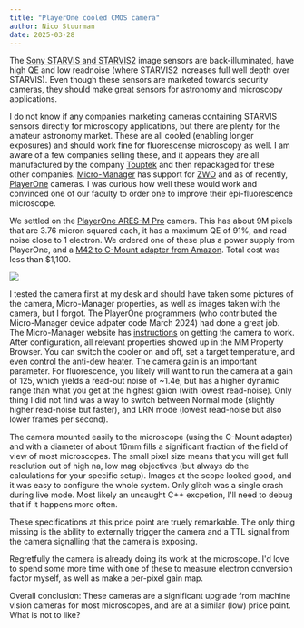 ```yaml
---
title: "PlayerOne cooled CMOS camera"
author: Nico Stuurman
date: 2025-03-28
---
```


The [Sony STARVIS and STARVIS2](https://www.sony-semicon.com/en/technology/security/index.html) image sensors are back-illuminated, have high QE and low readnoise (where STARVIS2 increases full well depth over STARVIS).  Even though these sensors are marketed towards security cameras, they should make great sensors for astronomy and microscopy applications.  

I do not know if any companies marketing cameras containing STARVIS sensors directly for microscopy applications, but there are plenty for the amateur astronomy market.  These are all cooled (enabling longer exposures) and should work fine for fluorescense microscopy as well.  I am aware of a few companies selling these, and it appears they are all manufactured by the company [Touptek](https://www.touptekphotonics.com/) and then repackaged for these other companies.  [Micro-Manager](https://micro-manager.org) has support for [ZWO](https://www.zwoastro.com/) and as of recently, [PlayerOne](https://player-one-astronomy.com/) cameras.  I was curious how well these would work and convinced one of our faculty to order one to improve their epi-fluorescence microscope.

We settled on the [PlayerOne ARES-M Pro](https://player-one-astronomy.com/product/ares-m-pro-usb3-0-mono-camera-imx533/) camera.  This has about 9M pixels that are 3.76 micron squared each, it has a maximum QE of 91%, and read-noise close to 1 electron.  We ordered one of these plus a power supply from PlayerOne, and a [M42 to C-Mount adapter from Amazon](https://www.amazon.com/Adapter-Connection-Microscope-Industrial-Accessories/dp/B0D83S2TM7?gQT=0&th=1).  Total cost was less than $1,100.

![](/microscope-thoughts/media/ARES_M_Pro.jpg)

I tested the camera first at my desk and should have taken some pictures of the camera, Micro-Manager properties, as well as images taken with the camera, but I forgot.  The PlayerOne programmers (who contributed the Micro-Manager device adpater code March 2024) had done a great job.  The Micro-Manager website has [instructions](https://micro-manager.org/PlayerOne) on getting the camera to work.  After configuration, all relevant properties showed up in the MM Property Browser.  You can switch the cooler on and off, set a target temperature, and even control the anti-dew heater.  The camera gain is an important parameter.  For fluorescence, you likely will want to run the camera at a gain of 125, which yields a read-out noise of ~1.4e, but has a higher dynamic range than what you get at the highest gaion (with lowest read-noise).  Only thing I did not find was a way to switch between Normal mode (slightly higher read-noise but faster), and LRN mode (lowest read-noise but also lower frames per second).


The camera mounted easily to the microscope (using the C-Mount adapter) and with a diameter of about 16mm fills a significant fraction of the field of view of most microscopes.  The small pixel size means that you will get full resolution out of high na, low mag objectives (but always do the calculations for your specific setup). Images at the scope looked good, and it was easy to configure the whole system.  Only glitch was a single crash during live mode.  Most likely an uncaught C++ excpetion, I'll need to debug that if it happens more often. 

These specifications at this price point are truely remarkable.  The only thing missing is the ability to externally trigger the camera and a TTL signal from the camera signalling that the camera is exposing.  

Regretfully the camera is already doing its work at the microscope.  I'd love to spend some more time with one of these to measure electron conversion factor myself, as well as make a per-pixel gain map.  

Overall conclusion: These cameras are a significant upgrade from machine vision cameras for most microscopes, and are at a similar (low) price point.  What is not to like?

